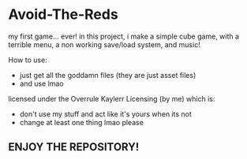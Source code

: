 # Avoid-The-Reds
my first game... ever!
in this project, i make a simple cube game, with a terrible menu, a non working save/load system, and music!

How to use:

- just get all the goddamn files (they are just asset files)
- and use lmao


licensed under the Overrule Kaylerr Licensing (by me) which is:

- don't use my stuff and act like it's yours when its not
- change at least one thing lmao please


## ENJOY THE REPOSITORY!
